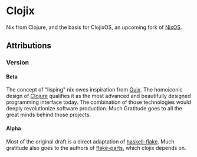 # Clojix
Nix from Clojure, and the basis for ClojixOS, an upcoming fork of
[NixOS][3].

## Attributions
### Version
#### Beta
The concept of "lisping" nix owes inspiration from [Guix][4]. The
homoiconic design of [Clojure][5] qualifies it as the most advanced
and beautifully designed programming interface today. The combination
of those technologies would deeply revolutionize software
production. Much Gratitude goes to all the great minds behind those
projects.

#### Alpha
Most of the original draft is a direct adaptation of
[haskell-flake][1].  Much gratitude also goes to the authors of
[flake-parts][2], which clojix depends on.

[1]:https://github.com/srid/haskell-flake
[2]:https://github.com/hercules-ci/flake-parts
[3]:https://nixos.org/
[4]:https://guix.gnu.org/
[5]:https://clojure.org/
